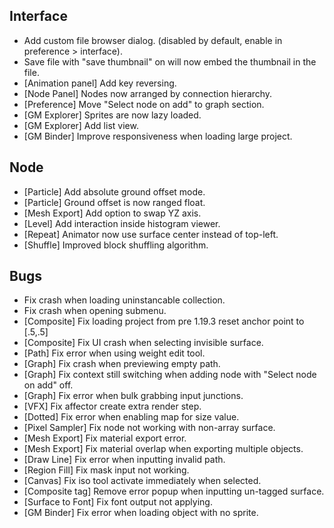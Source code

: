 ## Interface
- Add custom file browser dialog. (disabled by default, enable in preference > interface).
- Save file with "save thumbnail" on will now embed the thumbnail in the file.
- [Animation panel] Add key reversing.
- [Node Panel] Nodes now arranged by connection hierarchy. 
- [Preference] Move "Select node on add" to graph section.
- [GM Explorer] Sprites are now lazy loaded.
- [GM Explorer] Add list view.
- [GM Binder] Improve responsiveness when loading large project. 

## Node
- [Particle] Add absolute ground offset mode.
- [Particle] Ground offset is now ranged float.
- [Mesh Export] Add option to swap YZ axis.
- [Level] Add interaction inside histogram viewer.
- [Repeat] Animator now use surface center instead of top-left.
- [Shuffle] Improved block shuffling algorithm.

## Bugs
- Fix crash when loading uninstancable collection.
- Fix crash when opening submenu.
- [Composite] Fix loading project from pre 1.19.3 reset anchor point to [.5,.5]
- [Composite] Fix UI crash when selecting invisible surface.
- [Path] Fix error when using weight edit tool.
- [Graph] Fix crash when previewing empty path.
- [Graph] Fix context still switching when adding node with "Select node on add" off.
- [Graph] Fix error when bulk grabbing input junctions.
- [VFX] Fix affector create extra render step.
- [Dotted] Fix error when enabling map for size value.
- [Pixel Sampler] Fix node not working with non-array surface.
- [Mesh Export] Fix material export error.
- [Mesh Export] Fix material overlap when exporting multiple objects.
- [Draw Line] Fix error when inputting invalid path.
- [Region Fill] Fix mask input not working.
- [Canvas] Fix iso tool activate immediately when selected. 
- [Composite tag] Remove error popup when inputting un-tagged surface.
- [Surface to Font] Fix font output not applying.
- [GM Binder] Fix error when loading object with no sprite.
